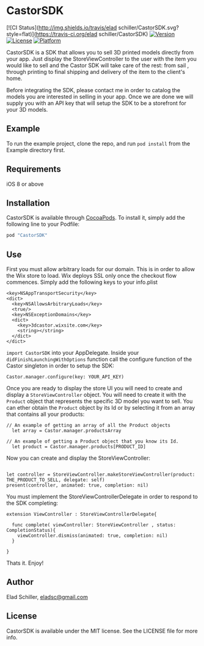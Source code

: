 # CastorSDK

[![CI Status](http://img.shields.io/travis/elad schiller/CastorSDK.svg?style=flat)](https://travis-ci.org/elad schiller/CastorSDK)
[![Version](https://img.shields.io/cocoapods/v/CastorSDK.svg?style=flat)](http://cocoapods.org/pods/CastorSDK)
[![License](https://img.shields.io/cocoapods/l/CastorSDK.svg?style=flat)](http://cocoapods.org/pods/CastorSDK)
[![Platform](https://img.shields.io/cocoapods/p/CastorSDK.svg?style=flat)](http://cocoapods.org/pods/CastorSDK)

CastorSDK is a SDK that allows you to sell 3D printed models directly from your app. Just display the StoreViewController to the user with the item you would like to sell and the Castor SDK will take care of the rest: from sail , through printing to final shipping and delivery of the item to the client's home.

Before integrating the SDK, please contact me in order to catalog the models you are interested in selling in your app. Once we are done we will supply you with an API key that will setup the SDK to be a storefront for your 3D models.

## Example

To run the example project, clone the repo, and run `pod install` from the Example directory first.

## Requirements

iOS 8 or above

## Installation

CastorSDK is available through [CocoaPods](http://cocoapods.org). To install
it, simply add the following line to your Podfile:

```ruby
pod "CastorSDK"
```
## Use
First you must allow arbitrary loads for our domain. This is in order to allow the Wix store  to load. Wix deploys SSL only once the checkout flow commences. Simply add the following keys to your info.plist

```
<key>NSAppTransportSecurity</key>
<dict>
  <key>NSAllowsArbitraryLoads</key>
  <true/>
  <key>NSExceptionDomains</key>
  <dict>
    <key>3dcastor.wixsite.com</key>
    <string></string>
  </dict>
</dict>
```

`import CastorSDK` into your AppDelegate. Inside your `didFinishLaunchingWithOptions` function call the configure function of the Castor singleton in order to setup the SDK:

```
Castor.manager.configure(key: YOUR_API_KEY)
```

Once you are ready to display the store UI you will need to create and display a `StoreViewController` object. You will need to create it with the `Product` object that represents the specific 3D model you want to sell. You can ether obtain the `Product` object by its Id or by selecting it from an array that contains all your products:

```
// An example of getting an array of all the Product objects
  let array = Castor.manager.productsArray

// An example of getting a Product object that you know its Id.
  let product = Castor.manager.products[PRODUCT_ID]
```
Now you can create and display the StoreViewController:

```

let controller = StoreViewController.makeStoreViewController(product: THE_PRODUCT_TO_SELL, delegate: self)
present(controller, animated: true, completion: nil)

```

You must implement the StoreViewControllerDelegate in order to respond to the SDK completing:

```
extension ViewController : StoreViewControllerDelegate{

  func complete( viewController: StoreViewController , status: CompletionStatus){
    viewController.dismiss(animated: true, completion: nil)
  }

}

```

Thats it. Enjoy!


## Author

Elad Schiller, eladsc@gmail.com

## License

CastorSDK is available under the MIT license. See the LICENSE file for more info.
